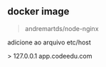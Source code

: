 ## docker image
> andremartds/node-nginx

<p> adicione ao arquivo etc/host </p>
> 127.0.0.1 app.codeedu.com